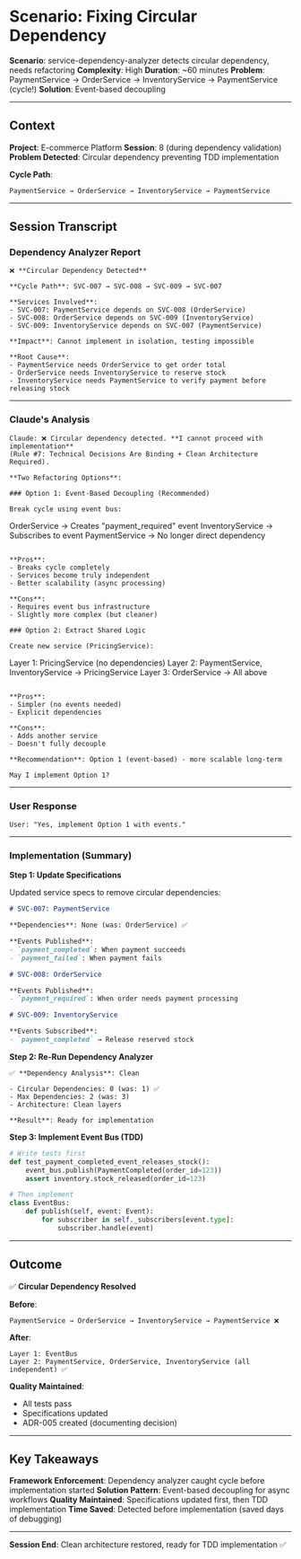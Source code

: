 # Scenario: Fixing Circular Dependency

**Scenario**: service-dependency-analyzer detects circular dependency, needs refactoring
**Complexity**: High
**Duration**: ~60 minutes
**Problem**: PaymentService → OrderService → InventoryService → PaymentService (cycle!)
**Solution**: Event-based decoupling

---

## Context

**Project**: E-commerce Platform
**Session**: 8 (during dependency validation)
**Problem Detected**: Circular dependency preventing TDD implementation

**Cycle Path**:
```
PaymentService → OrderService → InventoryService → PaymentService
```

---

## Session Transcript

### Dependency Analyzer Report

```
❌ **Circular Dependency Detected**

**Cycle Path**: SVC-007 → SVC-008 → SVC-009 → SVC-007

**Services Involved**:
- SVC-007: PaymentService depends on SVC-008 (OrderService)
- SVC-008: OrderService depends on SVC-009 (InventoryService)
- SVC-009: InventoryService depends on SVC-007 (PaymentService)

**Impact**: Cannot implement in isolation, testing impossible

**Root Cause**:
- PaymentService needs OrderService to get order total
- OrderService needs InventoryService to reserve stock
- InventoryService needs PaymentService to verify payment before releasing stock
```

---

### Claude's Analysis

```
Claude: ❌ Circular dependency detected. **I cannot proceed with implementation**
(Rule #7: Technical Decisions Are Binding + Clean Architecture Required).

**Two Refactoring Options**:

### Option 1: Event-Based Decoupling (Recommended)

Break cycle using event bus:
```
OrderService → Creates "payment_required" event
InventoryService → Subscribes to event
PaymentService → No longer direct dependency
```

**Pros**:
- Breaks cycle completely
- Services become truly independent
- Better scalability (async processing)

**Cons**:
- Requires event bus infrastructure
- Slightly more complex (but cleaner)

### Option 2: Extract Shared Logic

Create new service (PricingService):
```
Layer 1: PricingService (no dependencies)
Layer 2: PaymentService, InventoryService → PricingService
Layer 3: OrderService → All above
```

**Pros**:
- Simpler (no events needed)
- Explicit dependencies

**Cons**:
- Adds another service
- Doesn't fully decouple

**Recommendation**: Option 1 (event-based) - more scalable long-term

May I implement Option 1?
```

---

### User Response

```
User: "Yes, implement Option 1 with events."
```

---

### Implementation (Summary)

**Step 1: Update Specifications**

Updated service specs to remove circular dependencies:

```markdown
# SVC-007: PaymentService

**Dependencies**: None (was: OrderService) ✅

**Events Published**:
- `payment_completed`: When payment succeeds
- `payment_failed`: When payment fails

# SVC-008: OrderService

**Events Published**:
- `payment_required`: When order needs payment processing

# SVC-009: InventoryService

**Events Subscribed**:
- `payment_completed` → Release reserved stock
```

**Step 2: Re-Run Dependency Analyzer**

```
✅ **Dependency Analysis**: Clean

- Circular Dependencies: 0 (was: 1) ✅
- Max Dependencies: 2 (was: 3)
- Architecture: Clean layers

**Result**: Ready for implementation
```

**Step 3: Implement Event Bus (TDD)**

```python
# Write tests first
def test_payment_completed_event_releases_stock():
    event_bus.publish(PaymentCompleted(order_id=123))
    assert inventory.stock_released(order_id=123)

# Then implement
class EventBus:
    def publish(self, event: Event):
        for subscriber in self._subscribers[event.type]:
            subscriber.handle(event)
```

---

## Outcome

✅ **Circular Dependency Resolved**

**Before**:
```
PaymentService → OrderService → InventoryService → PaymentService ❌
```

**After**:
```
Layer 1: EventBus
Layer 2: PaymentService, OrderService, InventoryService (all independent) ✅
```

**Quality Maintained**:
- All tests pass
- Specifications updated
- ADR-005 created (documenting decision)

---

## Key Takeaways

**Framework Enforcement**: Dependency analyzer caught cycle before implementation started
**Solution Pattern**: Event-based decoupling for async workflows
**Quality Maintained**: Specifications updated first, then TDD implementation
**Time Saved**: Detected before implementation (saved days of debugging)

---

**Session End**: Clean architecture restored, ready for TDD implementation ✅
